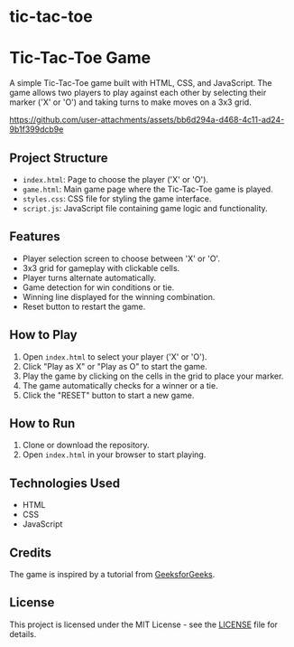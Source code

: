 # tic-tac-toe
# Tic-Tac-Toe Game

A simple Tic-Tac-Toe game built with HTML, CSS, and JavaScript. The game allows two players to play against each other by selecting their marker ('X' or 'O') and taking turns to make moves on a 3x3 grid.

https://github.com/user-attachments/assets/bb6d294a-d468-4c11-ad24-9b1f399dcb9e

## Project Structure

- `index.html`: Page to choose the player ('X' or 'O').
- `game.html`: Main game page where the Tic-Tac-Toe game is played.
- `styles.css`: CSS file for styling the game interface.
- `script.js`: JavaScript file containing game logic and functionality.

## Features

- Player selection screen to choose between 'X' or 'O'.
- 3x3 grid for gameplay with clickable cells.
- Player turns alternate automatically.
- Game detection for win conditions or tie.
- Winning line displayed for the winning combination.
- Reset button to restart the game.

## How to Play

1. Open `index.html` to select your player ('X' or 'O').
2. Click "Play as X" or "Play as O" to start the game.
3. Play the game by clicking on the cells in the grid to place your marker.
4. The game automatically checks for a winner or a tie.
5. Click the "RESET" button to start a new game.

## How to Run

1. Clone or download the repository.
2. Open `index.html` in your browser to start playing.

## Technologies Used

- HTML
- CSS
- JavaScript

## Credits

The game is inspired by a tutorial from [GeeksforGeeks](https://www.geeksforgeeks.org/simple-tic-tac-toe-game-using-javascript/).

## License

This project is licensed under the MIT License - see the [LICENSE](LICENSE) file for details.
